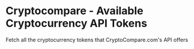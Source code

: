 # Cryptocompare - Available Cryptocurrency API Tokens
Fetch all the cryptocurrency tokens that CryptoCompare.com's API offers

